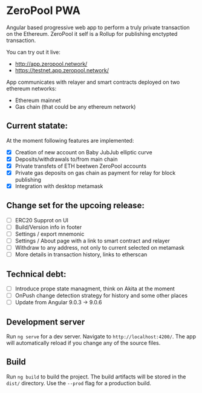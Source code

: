 # ZeroPool PWA

Angular based progressive web app to perform a truly private transaction on the Ethereum.
ZeroPool it self is a Rollup for publishing enctypted transaction.

You can try out it live:
- http://app.zeropool.network/
- https://testnet.app.zeropool.network/

App communicates with relayer and smart contracts deployed on two ethereum networks:
- Ethereum mainnet
- Gas chain (that could be any ethereum network) 

## Current statate:
At the moment following features are implemented:
- [x] Creation of new account on Baby JubJub elliptic curve
- [x] Deposits/withdrawals to/from main chain
- [x] Private transfets of ETH beetwen ZeroPool accounts
- [x] Private gas deposits on gas chain as payment for relay for block publishing
- [x] Integration with desktop metamask

## Change set for the upcoing release:
- [ ] ERC20 Supprot on UI
- [ ] Build/Version info in footer
- [ ] Settings / export mnemonic
- [ ] Settings / About page with a link to smart contract and relayer
- [ ] Withdraw to any address, not only to current selected on metamask
- [ ] More details in transaction history, links to etherscan 

## Technical debt:
- [ ] Introduce prope state managment, think on Akita at the moment
- [ ] OnPush change detection strategy for history and some other places
- [ ] Update from Angular 9.0.3 -> 9.0.6

## Development server

Run `ng serve` for a dev server. Navigate to `http://localhost:4200/`. The app will automatically reload if you change any of the source files.

## Build

Run `ng build` to build the project. The build artifacts will be stored in the `dist/` directory. Use the `--prod` flag for a production build.
